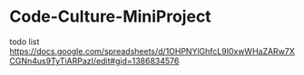 # Code-Culture-MiniProject

todo list
https://docs.google.com/spreadsheets/d/1OHPNYlGhfcL9I0xwWHaZARw7XCGNn4us9TyTiARPazI/edit#gid=1386834576
